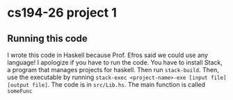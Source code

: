 # cs194-26  project 1

## Running this code

I wrote this code in Haskell because Prof. Efros said we could use any language! I apologize if you have to run the code. You have to install Stack, a program that manages projects for haskell. Then run `stack-build`. Then, use the executable by running `stack-exec <project-name>-exe [input file] [output file]`. The code is in `src/Lib.hs`. The main function is called `someFunc`
